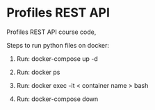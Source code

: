 # Profiles REST API

Profiles REST API course code,

Steps to run python files on docker:
<!-- Run container -->
1. Run: docker-compose up -d
<!-- Lists all running containers so you can se the names -->
2. Run: docker ps
<!-- same as ssh of vagrant. Ex. docker exec -it profiles-rest-api-app-1 bash -->
3. Run: docker exec -it < container name > bash
<!-- Stop Container -->
4. Run: docker-compose down